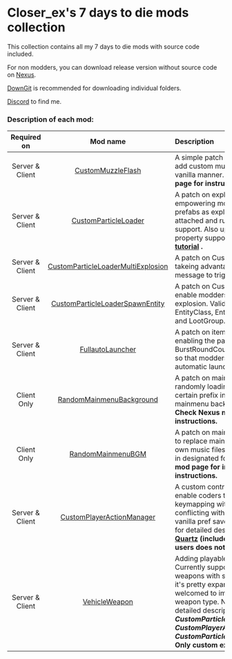 # Closer_ex's 7 days to die mods collection

This collection contains all my 7 days to die mods with source code included.

For non modders, you can download release version without source code on [Nexus](https://www.nexusmods.com/7daystodie/users/91949543?tab=user+files).

[DownGit](https://minhaskamal.github.io/DownGit/#/home) is recommended for downloading individual folders.

[Discord](https://discord.com/channels/243577046616375297/945694105923616779) to find me.

### Description of each mod:

|Required on|Mod name|Description| 
|:---:|:---:|:---|
|Server & Client|[CustomMuzzleFlash](https://www.nexusmods.com/7daystodie/mods/2063) |A simple patch allowing modders to add custom muzzle flash particle in vanilla manner. **Check Nexus mod page for instructions.**|
|Server & Client|[CustomParticleLoader](https://www.nexusmods.com/7daystodie/mods/2036) |A patch on explosion particles, empowering modders to use custom prefabs as explosion particle, with both attached and runtime custom script support. Also updated with custom property support. **Check out the [tutorial](https://community.7daystodie.com/topic/27941-using-custom-explosion-particles-with-working-scripts-in-a20/) .**|
|Server & Client|[CustomParticleLoaderMultiExplosion](https://www.nexusmods.com/7daystodie/mods/2250) |A patch on CustomParticleLoader takeing advantage of particle collision message to trigger another explosion.|
|Server & Client|[CustomParticleLoaderSpawnEntity](https://www.nexusmods.com/7daystodie/mods/2251) |A patch on CustomParticleLoader, enable modders to spawn entities by explosion. Valid spawn sources are EntityClass, EntityGroup, EntityItem and LootGroup.|
|Server & Client|[FullautoLauncher](https://www.nexusmods.com/7daystodie/mods/2062) |A patch on item action launcher class enabling the passive effect BurstRoundCount and RoundRayCount, so that modders can create full automatic launchers.|
|Client Only|[RandomMainmenuBackground](https://www.nexusmods.com/7daystodie/mods/2120) |A patch on mainmenu background, randomly loading window groups with certain prefix in their name as mainmenu background and logo. **Check Nexus mod page for instructions.**|
|Client Only|[RandomMainmenuBGM](https://www.nexusmods.com/7daystodie/mods/2125) |A patch on mainmenu bgm, allow users to replace mainmenu bgm with their own music files by simply placing them in designated folders. **Check Nexus mod page for installation instructions.**|
|Server & Client|[CustomPlayerActionManager](https://www.nexusmods.com/7daystodie/mods/2252) |A custom control option manager. This enable coders to add their own keymapping without worrying about conflicting with other mods or breaking vanilla pref save. Navigate to the folder for detailed description. **Requires [Quartz](https://github.com/s7092910/Quartz) (included in [SMX](https://www.nexusmods.com/7daystodie/mods/22) so SMX users does not need an extra copy)**|
|Server & Client|[VehicleWeapon](https://www.nexusmods.com/7daystodie/mods/2253) |Adding playable weapon to vehicles. Currently supports only explosive weapons with some special setup, but it's pretty expandable. You are always welcomed to implement your custom weapon type. Navigate to the folder for detailed description. **Requires *CustomParticleLoader* , *CustomPlayerActionManager* and *CustomParticleLoaderMultiExplosion*. Only custom explosion is supported.**|

